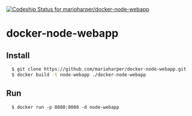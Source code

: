 [ ![Codeship Status for marioharper/docker-node-webapp](https://app.codeship.com/projects/03747740-b8ce-0134-d817-12459f82346d/status?branch=master)](https://app.codeship.com/projects/194822)

# docker-node-webapp

## Install
```bash
  $ git clone https://github.com/marioharper/docker-node-webapp.git
  $ docker build -t node-webapp ./docker-node-webapp
```

## Run
```
  $ docker run -p 8080:8080 -d node-webapp
```
